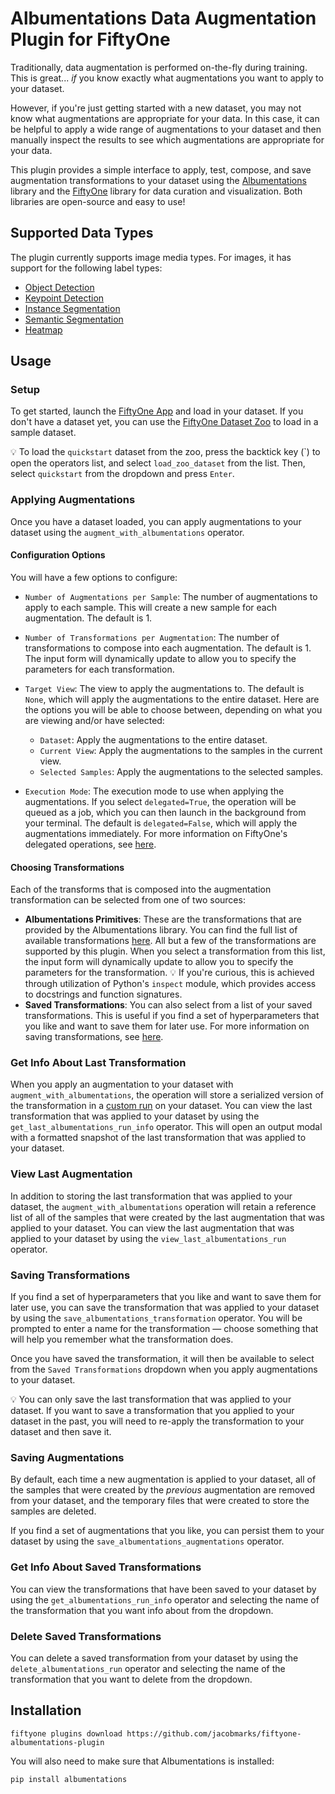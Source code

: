 # Albumentations Data Augmentation Plugin for FiftyOne

Traditionally, data augmentation is performed on-the-fly during training. This is great... *if* you know exactly what augmentations you want to apply to your dataset. 

However, if you're just getting started with a new dataset, you may not know what augmentations are appropriate for your data. In this case, it can be helpful to apply a wide range of augmentations to your dataset and then manually inspect the results to see which augmentations are appropriate for your data.

This plugin provides a simple interface to apply, test, compose, and save augmentation transformations to your dataset using the [Albumentations](https://albumentations.ai/docs/) library and the [FiftyOne](https://voxel51.com/docs/fiftyone/) library for data curation and visualization. Both libraries are open-source and easy to use!

## Supported Data Types

The plugin currently supports image media types. For images, it has support for the following label types:

- [Object Detection](https://docs.voxel51.com/user_guide/using_datasets.html#object-detection)
- [Keypoint Detection](https://docs.voxel51.com/user_guide/using_datasets.html#keypoints)
- [Instance Segmentation](https://docs.voxel51.com/user_guide/using_datasets.html#instance-segmentations)
- [Semantic Segmentation](https://docs.voxel51.com/user_guide/using_datasets.html#semantic-segmentation)
- [Heatmap](https://docs.voxel51.com/user_guide/using_datasets.html#heatmaps)


## Usage

### Setup

To get started, launch the [FiftyOne App](https://docs.voxel51.com/user_guide/app.html) and load in your dataset. If you don't have a dataset yet, you can use the [FiftyOne Dataset Zoo](https://docs.voxel51.com/user_guide/dataset_zoo/index.html) to load in a sample dataset. 

💡 To load the `quickstart` dataset from the zoo, press the backtick key (\`) to open the operators list, and select `load_zoo_dataset` from the list. Then, select `quickstart` from the dropdown and press `Enter`.

### Applying Augmentations

Once you have a dataset loaded, you can apply augmentations to your dataset using the `augment_with_albumentations` operator. 

#### Configuration Options

You will have a few options to configure:

- `Number of Augmentations per Sample`: The number of augmentations to apply to each sample. This will create a new sample for each augmentation. The default is 1.
- `Number of Transformations per Augmentation`: The number of transformations to compose into each augmentation. The default is 1. 
The input form will dynamically update to allow you to specify the parameters for each transformation.
- `Target View`: The view to apply the augmentations to. The default is `None`, which will apply the augmentations to the entire dataset. Here are the options you will be able to choose between, depending on what you are viewing and/or have selected:

    - `Dataset`: Apply the augmentations to the entire dataset.
    - `Current View`: Apply the augmentations to the samples in the current view.
    - `Selected Samples`: Apply the augmentations to the selected samples.
- `Execution Mode`: The execution mode to use when applying the augmentations. If you select `delegated=True`, the operation will be queued as a job, which you can then launch in the background from your terminal. The default is `delegated=False`, which will apply the augmentations immediately. For more information on FiftyOne's delegated operations, see [here](https://docs.voxel51.com/plugins/using_plugins.html#delegated-operations).


#### Choosing Transformations

Each of the transforms that is composed into the augmentation transformation can be selected from one of two sources:

- **Albumentations Primitives**: These are the transformations that are provided by the Albumentations library. You can find the full list of available transformations [here](https://albumentations.ai/docs/api_reference/augmentations/transforms/). All but a few of the transformations are supported by this plugin. When you select a transformation from this list, the input form will dynamically update to allow you to specify the parameters for the transformation. 💡 If you're curious, this is achieved through utilization of Python's `inspect` module, which provides access to docstrings and function signatures.
- **Saved Transformations**: You can also select from a list of your saved transformations. This is useful if you find a set of hyperparameters that you like and want to save them for later use. For more information on saving transformations, see [here](#saving-transformations).

### Get Info About Last Transformation

When you apply an augmentation to your dataset with `augment_with_albumentations`, the operation will store a serialized version of the transformation in a [custom run](https://docs.voxel51.com/plugins/developing_plugins.html#storing-custom-runs) on your dataset. You can view the last transformation that was applied to your dataset by using the `get_last_albumentations_run_info` operator. This will open an output modal with a formatted snapshot of the last transformation that was applied to your dataset.

### View Last Augmentation

In addition to storing the last transformation that was applied to your dataset, the `augment_with_albumentations` operation will retain a reference list of all of the samples that were created by the last augmentation that was applied to your dataset. You can view the last augmentation that was applied to your dataset by using the `view_last_albumentations_run` operator.

### Saving Transformations

If you find a set of hyperparameters that you like and want to save them for later use, you can save the transformation that was applied to your dataset by using the `save_albumentations_transformation` operator. You will be prompted to enter a name for the transformation — choose something that will help you remember what the transformation does.

Once you have saved the transformation, it will then be available to select from the `Saved Transformations` dropdown when you apply augmentations to your dataset.

💡 You can only save the last transformation that was applied to your dataset. If you want to save a transformation that you applied to your dataset in the past, you will need to re-apply the transformation to your dataset and then save it.

### Saving Augmentations

By default, each time a new augmentation is applied to your dataset, all of the samples that were created by the *previous* augmentation are removed from your dataset, and the temporary files that were created to store the samples are deleted.

If you find a set of augmentations that you like, you can persist them to your dataset by using the `save_albumentations_augmentations` operator.

### Get Info About Saved Transformations

You can view the transformations that have been saved to your dataset by using the `get_albumentations_run_info` operator and selecting the name of the transformation that you want info about from the dropdown.

### Delete Saved Transformations

You can delete a saved transformation from your dataset by using the `delete_albumentations_run` operator and selecting the name of the transformation that you want to delete from the dropdown.


## Installation

```shell
fiftyone plugins download https://github.com/jacobmarks/fiftyone-albumentations-plugin
```

You will also need to make sure that Albumentations is installed:

```shell
pip install albumentations
```